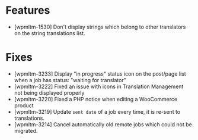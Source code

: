 # Features
* [wpmltm-1530] Don't display strings which belong to other translators on the string translations list.

# Fixes
* [wpmltm-3233] Display "in progress" status icon on the post/page list when a job has status: "waiting for translator"
* [wpmltm-3222] Fixed an issue with icons in Translation Management not being displayed properly
* [wpmltm-3220] Fixed a PHP notice when editing a WooCommerce product
* [wpmltm-3219] Update `sent date` of a job every time, it is re-sent to translations.
* [wpmltm-3214] Cancel automatically old remote jobs which could not be migrated.